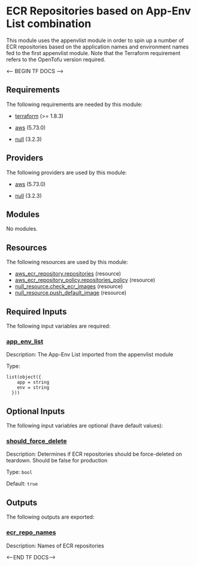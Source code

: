 # ECR Repositories based on App-Env List combination

This module uses the appenvlist module in order to spin up a number of ECR repositories based on the application names and environment names fed to the first appenvlist module. Note that the Terraform requirement refers to the OpenTofu version required.


<-- BEGIN TF DOCS -->

## Requirements

The following requirements are needed by this module:

- <a name="requirement_terraform"></a> [terraform](#requirement\_terraform) (>= 1.8.3)

- <a name="requirement_aws"></a> [aws](#requirement\_aws) (5.73.0)

- <a name="requirement_null"></a> [null](#requirement\_null) (3.2.3)

## Providers

The following providers are used by this module:

- <a name="provider_aws"></a> [aws](#provider\_aws) (5.73.0)

- <a name="provider_null"></a> [null](#provider\_null) (3.2.3)

## Modules

No modules.

## Resources

The following resources are used by this module:

- [aws_ecr_repository.repositories](https://registry.terraform.io/providers/hashicorp/aws/5.73.0/docs/resources/ecr_repository) (resource)
- [aws_ecr_repository_policy.repositories_policy](https://registry.terraform.io/providers/hashicorp/aws/5.73.0/docs/resources/ecr_repository_policy) (resource)
- [null_resource.check_ecr_images](https://registry.terraform.io/providers/hashicorp/null/3.2.3/docs/resources/resource) (resource)
- [null_resource.push_default_image](https://registry.terraform.io/providers/hashicorp/null/3.2.3/docs/resources/resource) (resource)

## Required Inputs

The following input variables are required:

### <a name="input_app_env_list"></a> [app\_env\_list](#input\_app\_env\_list)

Description: The App-Env List imported from the appenvlist module

Type:

```hcl
list(object({
    app = string
    env = string
  }))
```

## Optional Inputs

The following input variables are optional (have default values):

### <a name="input_should_force_delete"></a> [should\_force\_delete](#input\_should\_force\_delete)

Description: Determines if ECR repositories should be force-deleted on teardown. Should be false for production

Type: `bool`

Default: `true`

## Outputs

The following outputs are exported:

### <a name="output_ecr_repo_names"></a> [ecr\_repo\_names](#output\_ecr\_repo\_names)

Description: Names of ECR repositories

<--END TF DOCS-->
